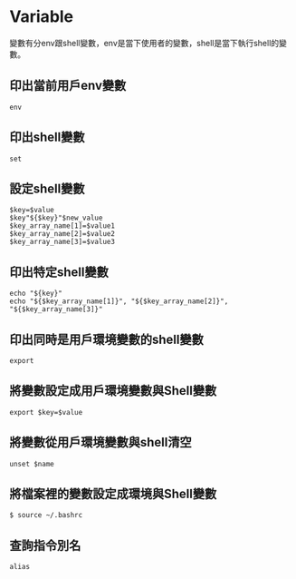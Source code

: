 # Variable
變數有分env跟shell變數，env是當下使用者的變數，shell是當下執行shell的變數。

## 印出當前用戶env變數
```
env
```
## 印出shell變數
```
set
```
## 設定shell變數
```
$key=$value
$key"${$key}"$new_value
$key_array_name[1]=$value1
$key_array_name[2]=$value2
$key_array_name[3]=$value3
```

## 印出特定shell變數
```
echo "${key}"
echo "${$key_array_name[1]}", "${$key_array_name[2]}", "${$key_array_name[3]}"
```

## 印出同時是用戶環境變數的shell變數
```
export
```

## 將變數設定成用戶環境變數與Shell變數
```
export $key=$value
```

## 將變數從用戶環境變數與shell清空
```
unset $name
```

## 將檔案裡的變數設定成環境與Shell變數
```
$ source ~/.bashrc
```

## 查詢指令別名
```
alias
```